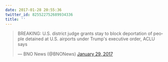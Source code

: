 ```yaml
---
date: 2017-01-28 20:55:36
twitter_id: 825522752689934336
title: ''
---
```


<blockquote class="twitter-tweet"><p lang="en" dir="ltr">BREAKING: U.S. district judge grants stay to block deportation of people detained at U.S. airports under Trump&#39;s executive order, ACLU says</p>&mdash; BNO News (@BNONews) <a href="https://twitter.com/BNONews/status/825522106498740224?ref_src=twsrc%5Etfw">January 29, 2017</a></blockquote>
<script async src="https://platform.twitter.com/widgets.js" charset="utf-8"></script>
